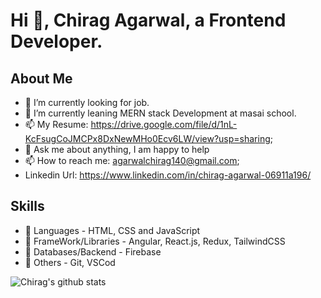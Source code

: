 # Hi :wave:, Chirag Agarwal, a Frontend Developer.

## About Me

- :telescope: I’m currently looking for job.
- :seedling: I’m currently leaning MERN stack Development at masai school.
- :mailbox: My Resume: https://drive.google.com/file/d/1nL-KcFsugCoJMCPx8DxNewMHo0Ecv6LW/view?usp=sharing;
- :speech_balloon: Ask me about anything, I am happy to help
- :mailbox: How to reach me: agarwalchirag140@gmail.com;
- Linkedin Url: https://www.linkedin.com/in/chirag-agarwal-06911a196/

## Skills

- :rocket: Languages - HTML, CSS and JavaScript
- :rocket: FrameWork/Libraries - Angular, React.js, Redux, TailwindCSS
- :rocket: Databases/Backend - Firebase
- :rocket: Others - Git, VSCod

![Chirag's github stats](https://github-readme-stats.vercel.app/api?username=agarwalchirag140)

<!---
agarwalchirag140/agarwalchirag140 is a ✨ special ✨ repository because its `README.md` (this file) appears on your GitHub profile.
You can click the Preview link to take a look at your changes.
--->

